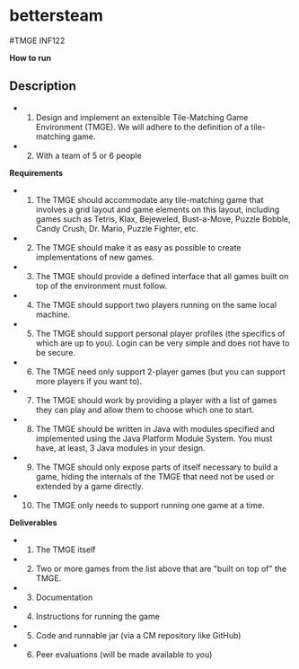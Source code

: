 # bettersteam

#TMGE INF122

**How to run**

## Description
- 1. Design and implement an extensible Tile-Matching Game Environment (TMGE).  We will adhere to the definition of a tile-matching game.
- 2. With a team of 5 or 6 people

**Requirements**
- 1. The TMGE should accommodate any tile-matching game that involves a grid layout and game elements on this layout, including games such as Tetris, Klax, Bejeweled, Bust-a-Move, Puzzle Bobble, Candy Crush, Dr. Mario, Puzzle Fighter, etc. 
- 2. The TMGE should make it as easy as possible to create implementations of new games.
- 3. The TMGE should provide a defined interface that all games built on top of the environment must follow.
- 4. The TMGE should support two players running on the same local machine.
- 5. The TMGE should support personal player profiles (the specifics of which are up to you). Login can be very simple and does not have to be secure.
- 6. The TMGE need only support 2-player games (but you can support more players if you want to).
- 7. The TMGE should work by providing a player with a list of games they can play and allow them to choose which one to start.
- 8. The TMGE  should be written in Java with modules specified and implemented using the Java Platform Module System. You must have, at least, 3 Java modules in your design.
- 9. The TMGE should only expose parts of itself necessary to build a game, hiding the internals of the TMGE that need not be used or extended by a game directly.
- 10. The TMGE  only needs to support running one game at a time.

**Deliverables**

- 1. The TMGE itself
- 2. Two or more games from the list above that are "built on top of" the TMGE. 
- 3. Documentation
- 4. Instructions for running the game
- 5. Code and runnable jar (via a CM repository like GitHub)
- 6. Peer evaluations (will be made available to you)
